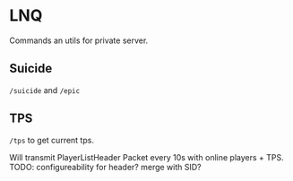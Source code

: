 # LNQ

Commands an utils for private server.

## Suicide

`/suicide` and `/epic`

## TPS

`/tps` to get current tps.

Will transmit PlayerListHeader Packet every 10s with online players + TPS.
TODO: configureability for header? merge with SID?
